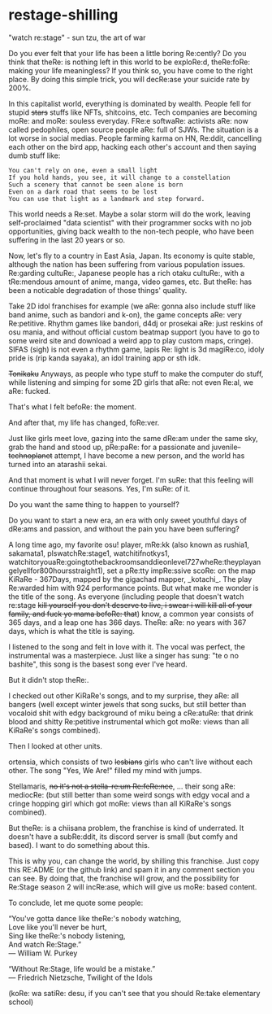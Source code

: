# restage-shilling

"watch re:stage" - sun tzu, the art of war

Do you ever felt that your life has been a little boring Re:cently? Do you think that theRe: is nothing left in this world to be exploRe:d, theRe:foRe: making your life meaningless? If you think so, you have come to the right place. By doing this simple trick, you will decRe:ase your suicide rate by 200%.

In this capitalist world, everything is dominated by wealth. People fell for stupid ~~stars~~ stuffs like NFTs, shitcoins, etc. Tech companies are becoming moRe: and moRe: souless everyday. FRe:e softwaRe: activists aRe: now called pedophiles, open source people aRe: full of SJWs. The situation is a lot worse in social medias. People farming karma on HN, Re:ddit, cancelling each other on the bird app, hacking each other's account and then saying dumb stuff like:

```
You can't rely on one, even a small light
If you hold hands, you see, it will change to a constellation
Such a scenery that cannot be seen alone is born
Even on a dark road that seems to be lost
You can use that light as a landmark and step forward.
```

This world needs a Re:set. Maybe a solar storm will do the work, leaving self-proclaimed "data scientist" with their programmer socks with no job opportunities, giving back wealth to the non-tech people, who have been suffering in the last 20 years or so.

Now, let's fly to a country in East Asia, Japan. Its economy is quite stable, although the nation has been suffering from various population issues. Re:garding cultuRe:, Japanese people has a rich otaku cultuRe:, with a tRe:mendous amount of anime, manga, video games, etc. But theRe: has been a noticable degradation of those things' quality.

Take 2D idol franchises for example (we aRe: gonna also include stuff like band anime, such as bandori and k-on), the game concepts aRe: very Re:petitive. Rhythm games like bandori, d4dj or prosekai aRe: just reskins of osu mania, and without official custom beatmap support (you have to go to some weird site and download a weird app to play custom maps, cringe). SIFAS (sigh) is not even a rhythm game, lapis Re: light is 3d magiRe:co, idoly pride is (rip kanda sayaka), an idol training app or sth idk.

~~Tonikaku~~ Anyways, as people who type stuff to make the computer do stuff, while listening and simping for some 2D girls that aRe: not even Re:al, we aRe: fucked.

That's what I felt befoRe: the moment.

And after that, my life has changed, foRe:ver.

Just like girls meet love, gazing into the same dRe:am under the same sky, grab the hand and stood up, pRe:paRe: for a passionate and juvenile<del>-technoplanet</del> attempt, I have become a new person, and the world has turned into an atarashii sekai.

And that moment is what I will never forget. I'm suRe: that this feeling will continue throughout four seasons. Yes, I'm suRe: of it.

Do you want the same thing to happen to yourself?

Do you want to start a new era, an era with only sweet youthful days of dRe:ams and passion, and without the pain you have been suffering?

A long time ago, my favorite osu! player, mRe:kk (also known as rushia1, sakamata1, plswatchRe:stage1, watchitifnotkys1, watchitoryouaRe:goingtothebackroomsanddieonlevel727wheRe:theyplayangelyellfor800hoursstraight1), set a pRe:tty impRe:ssive scoRe: on the map KiRaRe - 367Days, mapped by the gigachad mapper, \_kotachi_. The play Re:warded him with 924 performance points. But what make me wonder is the title of the song. As everyone (including people that doesn't watch re:stage ~~kill yourself you don't deserve to live, i swear i will kill all of your family, and fuck yo mama befoRe: that~~) know, a common year consists of 365 days, and a leap one has 366 days. TheRe: aRe: no years with 367 days, which is what the title is saying.

I listened to the song and felt in love with it. The vocal was perfect, the instrumental was a masterpiece. Just like a singer has sung: "te o no bashite", this song is the basest song ever I've heard.

But it didn't stop theRe:.

I checked out other KiRaRe's songs, and to my surprise, they aRe: all bangers (well except winter jewels that song sucks, but still better than vocaloid shit with edgy background of miku being a cRe:atuRe: that drink blood and shitty Re:petitive instrumental which got moRe: views than all KiRaRe's songs combined).

Then I looked at other units.

ortensia, which consists of two ~~lesbians~~ girls who can't live without each other. The song "Yes, We Are!" filled my mind with jumps.

Stellamaris, ~~no it's not a stella-re:um Re:feRe:nce~~, ... their song aRe: mediocRe: (but still better than some weird songs with edgy vocal and a cringe hopping girl which got moRe: views than all KiRaRe's songs combined).

But theRe: is a chiisana problem, the franchise is kind of underrated. It doesn't have a subRe:ddit, its discord server is small (but comfy and based). I want to do something about this.

This is why you, can change the world, by shilling this franchise. Just copy this RE:ADME (or the github link) and spam it in any comment section you can see. By doing that, the franchise will grow, and the possibility for Re:Stage season 2 will incRe:ase, which will give us moRe: based content.

To conclude, let me quote some people:

“You've gotta dance like theRe:'s nobody watching,  
Love like you'll never be hurt,  
Sing like theRe:'s nobody listening,  
And watch Re:Stage.”  
― William W. Purkey

“Without Re:Stage, life would be a mistake.”  
― Friedrich Nietzsche, Twilight of the Idols

(koRe: wa satiRe: desu, if you can't see that you should Re:take elementary school)

